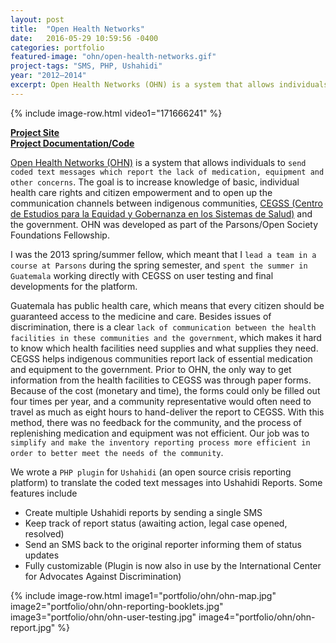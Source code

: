 ```yaml
---
layout: post
title:  "Open Health Networks"
date:   2016-05-29 10:59:56 -0400
categories: portfolio
featured-image: "ohn/open-health-networks.gif"
project-tags: "SMS, PHP, Ushahidi"
year: "2012–2014"
excerpt: Open Health Networks (OHN) is a system that allows individuals to send coded text messages which report the lack of medication, equipment and other concerns.
---
```


{% include image-row.html video1="171666241" %}

**[Project Site](http://vigilanciaysalud.com/plataforma/)**
<br>
**[Project Documentation/Code](http://cegss.osf.parsons.edu/)**

[Open Health Networks (OHN)](http://vigilanciaysalud.com/plataforma/) is a system that allows individuals to `send coded text messages which report the lack of medication, equipment and other concerns`. The goal is to increase knowledge of basic, individual health care rights and citizen empowerment and to open up the communication channels between indigenous communities, [CEGSS (Centro de Estudios para la Equidad y Gobernanza en los Sistemas de Salud)](http://cegss.org.gt/) and the government. OHN was developed as part of the Parsons/Open Society Foundations Fellowship.

I was the 2013 spring/summer fellow, which meant that I `lead a team in a course at Parsons` during the spring semester, and `spent the summer in Guatemala` working directly with CEGSS on user testing and final developments for the platform.

Guatemala has public health care, which means that every citizen should be guaranteed access to the medicine and care. Besides issues of discrimination, there is a clear `lack of communication between the health facilities in these communities and the government`, which makes it hard to know which health facilities need supplies and what supplies they need. CEGSS helps indigenous communities report lack of essential medication and equipment to the government. Prior to OHN, the only way to get information from the health facilities to CEGSS was through paper forms. Because of the cost (monetary and time), the forms could only be filled out four times per year, and a community representative would often need to travel as much as eight hours to hand-deliver the report to CEGSS. With this method, there was no feedback for the community, and the process of replenishing medication and equipment was not efficient. Our job was to `simplify and make the inventory reporting process more efficient in order to better meet the needs of the community`.

We wrote a `PHP plugin` for `Ushahidi` (an open source crisis reporting platform) to translate the coded text messages into Ushahidi Reports. Some features include

* Create multiple Ushahidi reports by sending a single SMS
* Keep track of report status (awaiting action, legal case opened, resolved)
* Send an SMS back to the original reporter informing them of status updates
* Fully customizable (Plugin is now also in use by the International Center for Advocates Against Discrimination)

{% include image-row.html image1="portfolio/ohn/ohn-map.jpg" image2="portfolio/ohn/ohn-reporting-booklets.jpg" image3="portfolio/ohn/ohn-user-testing.jpg" image4="portfolio/ohn/ohn-report.jpg" %}
